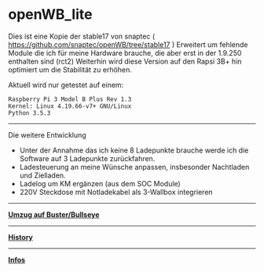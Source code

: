 # openWB_lite



Dies ist eine Kopie der stable17 von snaptec
( https://github.com/snaptec/openWB/tree/stable17 )
Erweitert um fehlende Module die ich für meine Hardware brauche, 
die aber erst in der 1.9.250 enthalten sind (rct2)
Weiterhin wird diese Version auf den Rapsi 3B+ hin optimiert um
die Stabilität zu erhöhen.

Aktuell wird nur getestet auf einem:
```
Raspberry Pi 3 Model B Plus Rev 1.3
Kernel: Linux 4.19.66-v7+ GNU/Linux
Python 3.5.3
```


*******************************************************
Die weitere Entwicklung

- Unter der Annahme das ich keine 8 Ladepunkte brauche werde ich die Software auf 3 Ladepunkte zurückfahren.
- Ladesteuerung an meine Wünsche anpassen, insbesonder Nachtladen und Zielladen.
- Ladelog um KM ergänzen (aus dem SOC Module)
- 220V Steckdose mit Notladekabel als 3-Wallbox integrieren
*******************************************************

**[Umzug auf Buster/Bullseye](docs/umzug.md)**


******************

**[History](docs/history.md)**

******************

**[Infos](docs/infos.md)**

